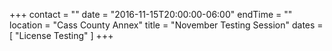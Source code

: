 +++
contact = ""
date = "2016-11-15T20:00:00-06:00"
endTime = ""
location = "Cass County Annex"
title = "November Testing Session"
dates = [ "License Testing" ]
+++

